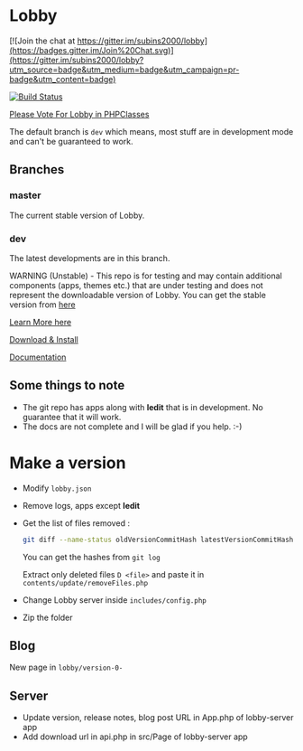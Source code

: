 Lobby
=====

[![Join the chat at https://gitter.im/subins2000/lobby](https://badges.gitter.im/Join%20Chat.svg)](https://gitter.im/subins2000/lobby?utm_source=badge&utm_medium=badge&utm_campaign=pr-badge&utm_content=badge)

[![Build Status](https://travis-ci.org/LobbyOS/lobby.svg?branch=dev)](https://travis-ci.org/LobbyOS/lobby)

[Please Vote For Lobby in PHPClasses](http://www.phpclasses.org/vote.html)

The default branch is `dev` which means, most stuff are in development mode and can't be guaranteed to work.

## Branches

### master

The current stable version of Lobby.

### dev

The latest developments are in this branch.

WARNING (Unstable) - This repo is for testing and may contain additional components (apps, themes etc.) that are under testing and does not represent the downloadable version of Lobby. You can get the stable version from [here](http://lobby.subinsb.com/download)

[Learn More here](https://lobby.subinsb.com)

[Download & Install](https://lobby.subinsb.com/download)

[Documentation](https://lobby.subinsb.com/docs)

## Some things to note

* The git repo has apps along with **ledit** that is in development. No guarantee that it will work.
* The docs are not complete and I will be glad if you help. :-)

# Make a version

* Modify `lobby.json`
* Remove logs, apps except **ledit**
* Get the list of files removed :
  ```bash
  git diff --name-status oldVersionCommitHash latestVersionCommitHash
  ```
  You can get the hashes from `git log`
  
  Extract only deleted files `D <file>` and paste it in `contents/update/removeFiles.php`
* Change Lobby server inside `includes/config.php`
* Zip the folder

## Blog

New page in `lobby/version-0-`

## Server

* Update version, release notes, blog post URL in App.php of lobby-server app
* Add download url in api.php in src/Page of lobby-server app
